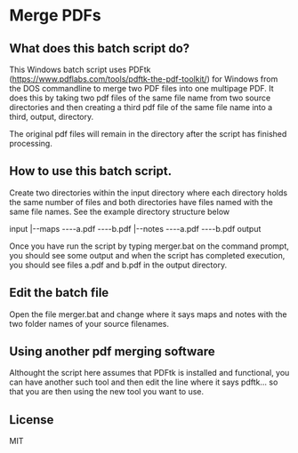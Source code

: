 # Merge PDFs

## What does this batch script do?

This Windows batch script uses PDFtk (https://www.pdflabs.com/tools/pdftk-the-pdf-toolkit/) for Windows from the DOS commandline to merge two PDF files into one multipage PDF. It does this by taking two pdf files of the same file name from two source directories and then creating a third pdf file of the same file name into a third, output, directory.

The original pdf files will remain in the directory after the script has finished processing. 

## How to use this batch script.

Create two directories within the input directory where each directory holds the same number of files and both directories have files named with the same file names. See the example directory structure below

input
|--maps
----a.pdf
----b.pdf
|--notes
----a.pdf
----b.pdf
output

Once you have run the script by typing merger.bat on the command prompt, you should see some output and when the script has completed execution, you should see files a.pdf and b.pdf in the output directory.

## Edit the batch file
Open the file merger.bat and change where it says maps and notes with the two folder names of your source filenames.

## Using another pdf merging software
Althought the script here assumes that PDFtk is installed and functional, you can have another such tool and then edit the line where it says pdftk... so that you are then using the new tool you want to use.

## License
MIT